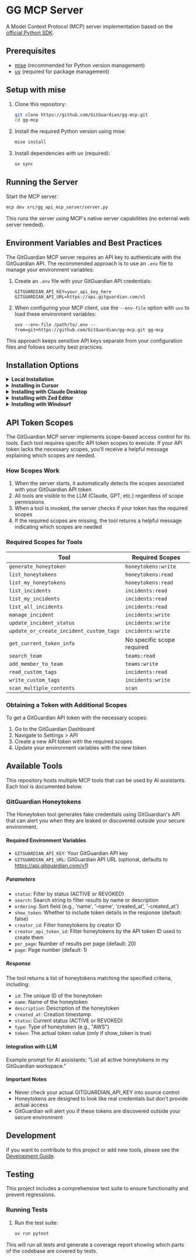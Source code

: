 # GG MCP Server

A Model Context Protocol (MCP) server implementation based on the [official Python SDK](https://github.com/modelcontextprotocol/python-sdk).

## Prerequisites

- [mise](https://mise.jdx.dev/) (recommended for Python version management)
- [uv](https://github.com/astral-sh/uv) (required for package management)

## Setup with mise

1. Clone this repository:
   ```bash
   git clone https://github.com/GitGuardian/gg-mcp.git
   cd gg-mcp
   ```

2. Install the required Python version using mise:
   ```bash
   mise install
   ```

3. Install dependencies with uv (required):
   ```bash
   uv sync
   ```

## Running the Server

Start the MCP server:

```bash
mcp dev src/gg_api_mcp_server/server.py
```

This runs the server using MCP's native server capabilities (no external web server needed).

## Environment Variables and Best Practices

The GitGuardian MCP server requires an API key to authenticate with the GitGuardian API. The recommended approach is to use an `.env` file to manage your environment variables:

1. Create an `.env` file with your GitGuardian API credentials:
   ```
   GITGUARDIAN_API_KEY=your_api_key_here
   GITGUARDIAN_API_URL=https://api.gitguardian.com/v1
   ```

2. When configuring your MCP client, use the `--env-file` option with `uvx` to load these environment variables:
   ```
   uvx --env-file /path/to/.env --from=git+https://github.com/GitGuardian/gg-mcp.git gg-mcp
   ```

This approach keeps sensitive API keys separate from your configuration files and follows security best practices.

## Installation Options

<details>
<summary><strong>Local Installation</strong></summary>

To install and run the GitGuardian MCP server locally:

1. Clone the repository:
   ```bash
   git clone https://github.com/GitGuardian/gg-mcp.git
   cd gg-mcp
   ```

2. Install the required Python version using mise:
   ```bash
   mise install
   ```

3. Install dependencies with uv (required):
   ```bash
   uv sync
   ```

4. Run the server:
   ```bash
   mcp dev src/gg_api_mcp_server/server.py
   ```
</details>

<details>
<summary><strong>Installing in Cursor</strong></summary>

To use the GitGuardian MCP server with Cursor directly from GitHub:

1. Update your Cursor MCP configuration file located at `~/.cursor/mcp.json`. Add the following entry:

```json
{
  "mcpServers": {
    "GitGuardian": {
      "command": "uvx",
      "args": [
        "--env-file", "/path/to/.env",
        "--from", "git+https://github.com/GitGuardian/gg-mcp.git",
        "gg-mcp"
      ]
    }
  }
}
```

2. Replace `/path/to/.env` with the absolute path to your `.env` file.

3. Restart Cursor to apply the changes.
</details>

<details>
<summary><strong>Installing with Claude Desktop</strong></summary>

To use the GitGuardian MCP server with [Claude Desktop](https://modelcontextprotocol.io/quickstart/user):

1. Edit your Claude Desktop MCP configuration file located at:
   - macOS: `~/Library/Application Support/Claude/mcp.json`
   - Windows: `%APPDATA%\Claude\mcp.json`
   - Linux: `~/.config/Claude/mcp.json`

2. Add the following entry to the configuration file:
   ```json
   {
    "mcpServers": {
      "GitGuardian": {
        "command": "/path/to/uvx",
        "args": [
          "--env-file", "/path/to/.env",
          "--from", "git+https://github.com/GitGuardian/gg-mcp.git",
          "gg-mcp"
        ]
      }
    }
   }
   ```

3. Replace:
   - `/path/to/uvx` with the full absolute path to the uvx executable (e.g., `/usr/local/bin/uvx` or `C:\Users\username\AppData\Local\Programs\Python\Python311\Scripts\uvx.exe`)
   - `/path/to/.env` with the absolute path to your `.env` file

4. Restart Claude Desktop to apply the changes.

> **Note**: Claude Desktop requires the full absolute path to the `uvx` executable, not just the command name.
</details>

<details>
<summary><strong>Installing with Zed Editor</strong></summary>

To use the GitGuardian MCP server with [Zed Editor](https://zed.dev/docs/ai/mcp#bring-your-own-mcp-server):

1. Edit your Zed MCP configuration file located at:
   - macOS: `~/Library/Application Support/Zed/mcp.json`
   - Linux: `~/.config/Zed/mcp.json`

2. Add the following entry to the configuration file:
   ```json
   {
    "context_servers": {
      "GitGuardian": {
        "command": "uvx",
        "args": [
          "--env-file", "/path/to/.env",
          "--from", "git+https://github.com/GitGuardian/gg-mcp.git",
          "gg-mcp"
        ]
      }
    }
   }
   ```

3. Replace `/path/to/.env` with the absolute path to your `.env` file.

4. Restart Zed to apply the changes.
</details>

<details>
<summary><strong>Installing with Windsurf</strong></summary>

To use the GitGuardian MCP server with [Windsurf](https://www.windsurf.ai/):

1. Edit your Windsurf MCP configuration file located at:
   - macOS: `~/Library/Application Support/Windsurf/mcp.json`
   - Windows: `%APPDATA%\Windsurf\mcp.json`
   - Linux: `~/.config/Windsurf/mcp.json`

2. Add the following entry to the configuration file:
   ```json
   {
    "mcpServers": {
      "GitGuardian": {
        "command": "uvx",
        "args": [
          "--env-file", "/path/to/.env",
          "--from", "git+https://github.com/GitGuardian/gg-mcp.git",
          "gg-mcp"
        ]
      }
    }
   }
   ```

3. Replace `/path/to/.env` with the absolute path to your `.env` file.

4. Restart Windsurf to apply the changes.
</details>

## API Token Scopes

The GitGuardian MCP server implements scope-based access control for its tools. Each tool requires specific API token scopes to execute. If your API token lacks the necessary scopes, you'll receive a helpful message explaining which scopes are needed.

### How Scopes Work

1. When the server starts, it automatically detects the scopes associated with your GitGuardian API token
2. All tools are visible to the LLM (Claude, GPT, etc.) regardless of scope permissions
3. When a tool is invoked, the server checks if your token has the required scopes
4. If the required scopes are missing, the tool returns a helpful message indicating which scopes are needed

### Required Scopes for Tools

| Tool | Required Scopes |
|------|----------------|
| `generate_honeytoken` | `honeytokens:write` |
| `list_honeytokens` | `honeytokens:read` |
| `list_my_honeytokens` | `honeytokens:read` |
| `list_incidents` | `incidents:read` |
| `list_my_incidents` | `incidents:read` |
| `list_all_incidents` | `incidents:read` |
| `manage_incident` | `incidents:write` |
| `update_incident_status` | `incidents:write` |
| `update_or_create_incident_custom_tags` | `incidents:write` |
| `get_current_token_info` | No specific scope required |
| `search_team` | `teams:read` |
| `add_member_to_team` | `teams:write` |
| `read_custom_tags` | `incidents:read` |
| `write_custom_tags` | `incidents:write` |
| `scan_multiple_contents` | `scan` |

### Obtaining a Token with Additional Scopes

To get a GitGuardian API token with the necessary scopes:

1. Go to the GitGuardian Dashboard
2. Navigate to Settings > API
3. Create a new API token with the required scopes
4. Update your environment variables with the new token

## Available Tools

This repository hosts multiple MCP tools that can be used by AI assistants. Each tool is documented below.

### GitGuardian Honeytokens

The Honeytoken tool generates fake credentials using GitGuardian's API that can alert you when they are leaked or discovered outside your secure environment.

#### Required Environment Variables

- `GITGUARDIAN_API_KEY`: Your GitGuardian API key
- `GITGUARDIAN_API_URL`: GitGuardian API URL (optional, defaults to https://api.gitguardian.com/v1)


##### Parameters

- `status`: Filter by status (ACTIVE or REVOKED)
- `search`: Search string to filter results by name or description
- `ordering`: Sort field (e.g., 'name', '-name', 'created_at', '-created_at')
- `show_token`: Whether to include token details in the response (default: false)
- `creator_id`: Filter honeytokens by creator ID
- `creator_api_token_id`: Filter honeytokens by the API token ID used to create them
- `per_page`: Number of results per page (default: 20)
- `page`: Page number (default: 1)

##### Response

The tool returns a list of honeytokens matching the specified criteria, including:

- `id`: The unique ID of the honeytoken
- `name`: Name of the honeytoken
- `description`: Description of the honeytoken
- `created_at`: Creation timestamp
- `status`: Current status (ACTIVE or REVOKED)
- `type`: Type of honeytoken (e.g., "AWS")
- `token`: The actual token value (only if show_token is true)

#### Integration with LLM

Example prompt for AI assistants:
"List all active honeytokens in my GitGuardian workspace."

#### Important Notes

- Never check your actual GITGUARDIAN_API_KEY into source control
- Honeytokens are designed to look like real credentials but don't provide actual access
- GitGuardian will alert you if these tokens are discovered outside your secure environment

## Development

If you want to contribute to this project or add new tools, please see the [Development Guide](DEVELOPMENT.md).

## Testing

This project includes a comprehensive test suite to ensure functionality and prevent regressions.

### Running Tests

1. Run the test suite:
   ```bash
   uv run pytest
   ```

This will run all tests and generate a coverage report showing which parts of the codebase are covered by tests.
